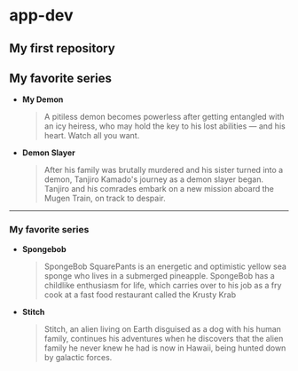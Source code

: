 # app-dev
My first repository
------------------------------
## My favorite series
- **My Demon**
  >A pitiless demon becomes powerless after getting entangled with an icy heiress, who may hold the key to his lost abilities — and his heart. Watch all you want.
- **Demon Slayer**
  >After his family was brutally murdered and his sister turned into a demon, Tanjiro Kamado's journey as a demon slayer began. Tanjiro and his comrades embark on a new mission aboard the Mugen Train, on track to despair.

------------------------------
### My favorite series
- **Spongebob**
   >SpongeBob SquarePants is an energetic and optimistic yellow sea sponge who lives in a submerged pineapple. SpongeBob has a childlike enthusiasm for life, which carries over to his job as a fry cook at a fast food restaurant called the Krusty Krab
- **Stitch**
   >Stitch, an alien living on Earth disguised as a dog with his human family, continues his adventures when he discovers that the alien family he never knew he had is now in Hawaii, being hunted down by galactic forces.
